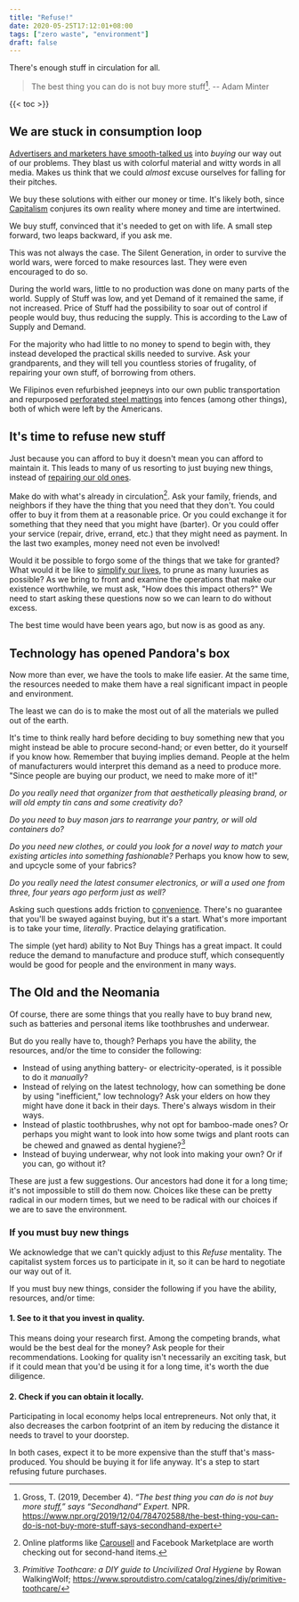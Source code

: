 ```yaml
---
title: "Refuse!"
date: 2020-05-25T17:12:01+08:00
tags: ["zero waste", "environment"]
draft: false
---
```


There's enough stuff in circulation for all.

> The best thing you can do is not buy more stuff[^minter].  -- Adam
> Minter

[^minter]: Gross, T. (2019, December 4). *“The best thing you can do is
not buy more stuff,” says “Secondhand” Expert.* NPR.
https://www.npr.org/2019/12/04/784702588/the-best-thing-you-can-do-is-not-buy-more-stuff-says-secondhand-expert

{{< toc >}}

## We are stuck in consumption loop

[Advertisers and marketers have smooth-talked us](/no-ads) into *buying* our way
out of our problems.
They blast us with colorful material and witty words in all media.
Makes us think that we could *almost* excuse
ourselves for falling for their pitches.

We buy these solutions with either our money or time.
It's likely both, since [Capitalism](/capitalism)
conjures its own reality where money and time are
intertwined.

We buy stuff, convinced that it's needed to get on with life. A small
step forward, two leaps backward, if you ask me.

This was not always the case. The Silent Generation, in order to survive
the world wars, were forced to make resources last. They were even
encouraged to do so.

During the world wars, little to no production was done on many parts of
the world. Supply of Stuff was low, and yet Demand of it remained the
same, if not increased. Price of Stuff had the possibility to soar out
of control if people would buy, thus reducing the supply. This is
according to the Law of Supply and Demand.

For the majority who had little to no money to spend to begin with, they
instead developed the practical skills needed to survive. Ask your
grandparents, and they will tell you countless stories of frugality, of
repairing your own stuff, of borrowing from others.

We Filipinos even refurbished jeepneys into our own public
transportation and repurposed
[perforated steel mattings](https://en.m.wikipedia.org/wiki/Marston_Mat)
into fences
(among other things), both of which were left by the Americans.

## It's time to refuse new stuff

Just because you can afford to buy it doesn't mean you can afford to
maintain it. This leads to many of us resorting to just buying new
things, instead of [repairing our old ones](/repair).

Make do with what's already in circulation[^carousell]. Ask your family,
friends, and neighbors if they have the thing that you need that they
don't. You could offer to buy it from them at a reasonable price. Or you
could exchange it for something that they need that you might have
(barter). Or you could offer your service (repair, drive, errand, etc.)
that they might need as payment. In the last two examples, money need
not even be involved!

[^carousell]: Online platforms like [Carousell](https://carousell.ph) and
Facebook Marketplace are worth checking out for second-hand items.

Would it be possible to forgo some of the things that we take for
granted? What would it be like to [simplify our lives](/simple-living), to prune as many
luxuries as possible? As we bring to front and examine the operations
that make our existence worthwhile, we must ask, "How does this impact
others?" We need to start asking these questions now so we can learn to
do without excess.

The best time would have been years ago, but now is as good as any.

## Technology has opened Pandora's box

Now more than ever, we have the tools to make life easier. At the same
time, the resources needed to make them have a real significant impact
in people and environment.

The least we can do is to make the most out of all the materials we
pulled out of the earth.

It's time to think really hard before deciding to buy something new that
you might instead be able to procure second-hand; or even better, do it
yourself if you know how. Remember that buying implies demand. People at
the helm of manufacturers would interpret this demand as a need to
produce more. "Since people are buying our product, we need to make more
of it!"

*Do you really need that organizer from that aesthetically pleasing
brand, or will old empty tin cans and some creativity do?*

*Do you need to buy mason jars to rearrange your pantry, or will old
containers do?*

*Do you need new clothes, or could you look for a novel way to match
your existing articles into something fashionable?* Perhaps you know how
to sew, and upcycle some of your fabrics?

*Do you really need the latest consumer electronics, or will a used one
from three, four years ago perform just as well?*

Asking such questions adds friction to [convenience](/convenience). There's no guarantee
that you'll be swayed against buying, but it's a start. What's more
important is to take your time, *literally*. Practice delaying
gratification.

The simple (yet hard) ability to Not Buy Things has a great impact. It
could reduce the demand to manufacture and produce stuff, which
consequently would be good for people and the environment in many ways.

## The Old and the Neomania

Of course, there are some things that you really have to buy brand new,
such as batteries and personal items like toothbrushes and underwear.

But do you really have to, though? Perhaps you have the ability, the
resources, and/or the time to consider the following:

- Instead of using anything battery- or electricity-operated, is it
  possible to do it *manually*?
- Instead of relying on the latest technology, how can something be done
  by using "inefficient," low technology? Ask your elders on how they
  might have done it back in their days. There's always wisdom in their
  ways.
- Instead of plastic toothbrushes, why not opt for bamboo-made ones? Or
  perhaps you might want to look into how some twigs and plant roots can
  be chewed and gnawed as dental hygiene?[^twig]
- Instead of buying underwear, why not look into making your own? Or if
  you can, go without it?

[^twig]: *Primitive Toothcare: a DIY guide to Uncivilized Oral Hygiene* by Rowan WalkingWolf; https://www.sproutdistro.com/catalog/zines/diy/primitive-toothcare/

These are just a few suggestions. Our ancestors had done it for a long
time; it's not impossible to still do them now. Choices like these can
be pretty radical in our modern times, but we need to be radical with
our choices if we are to save the environment.

### If you must buy new things

We acknowledge that we can't quickly adjust to this *Refuse* mentality.
The capitalist system forces us to participate in it, so it can be hard
to negotiate our way out of it.

If you must buy new things, consider the following if you have the
ability, resources, and/or time:

#### 1. See to it that you invest in quality.

This means doing your research first. Among the competing brands, what
would be the best deal for the money? Ask people for their
recommendations. Looking for quality isn't necessarily an exciting task,
but if it could mean that you'd be using it for a long time, it's worth
the due diligence.

#### 2. Check if you can obtain it locally.

Participating in local economy helps local entrepreneurs. Not only that,
it also decreases the carbon footprint of an item by reducing the
distance it needs to travel to your doorstep.

In both cases, expect it to be more expensive than the stuff that's
mass-produced. You should be buying it for life anyway. It's a step to
start refusing future purchases.

